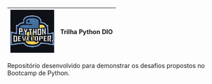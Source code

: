 | <img src="https://github.com/d1000so/trilha-python-dio/blob/main/python-developer.png" width="100"> | Trilha Python DIO                                        |
| --------------------------------------------------------------------------------------------------- | -------------------------------------------------------- |

Repositório desenvolvido para demonstrar os desafios propostos no Bootcamp de Python.
